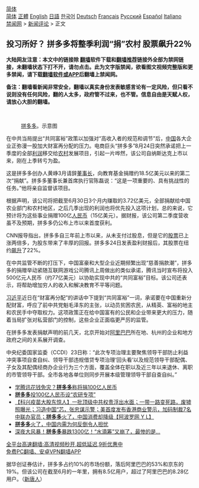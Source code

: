  <!-- 面包屑导航 --> <div class="breadcrumb"><!-- GTranslate: https://gtranslate.io/ -->  <div class="switcher notranslate">  <div class="selected">  <a href="#" onclick="return false;"> 简体</a>  </div>  <div class="option">  <a href="https://www.bannedbook.org" onclick="doGTranslate('zh-CN|zh-CN');jQuery('div.switcher div.selected a').html(jQuery(this).html());return false;" title="简体中文" class="nturl selected"> 简体</a>  <a href="https://www.bannedbook.org/zh-tw/" onclick="doGTranslate('zh-CN|zh-TW');jQuery('div.switcher div.selected a').html(jQuery(this).html());return false;" title="繁體中文" class="nturl"> 正體</a>  <a href="https://www.bannedbook.org/en/" onclick="doGTranslate('zh-CN|en');jQuery('div.switcher div.selected a').html(jQuery(this).html());return false;" title="English" class="nturl"> English</a>  <a href="https://www.bannedbook.org/ja/" onclick="doGTranslate('zh-CN|ja');jQuery('div.switcher div.selected a').html(jQuery(this).html());return false;" title="日本語" class="nturl"> 日語</a>  <a href="https://www.bannedbook.org/ko/" onclick="doGTranslate('zh-CN|ko');jQuery('div.switcher div.selected a').html(jQuery(this).html());return false;" title="한국어" class="nturl"> 한국어</a>  <a href="https://www.bannedbook.org/de/" onclick="doGTranslate('zh-CN|de');jQuery('div.switcher div.selected a').html(jQuery(this).html());return false;" title="Deutsch" class="nturl"> Deutsch</a>  <a href="https://www.bannedbook.org/fr/" onclick="doGTranslate('zh-CN|fr');jQuery('div.switcher div.selected a').html(jQuery(this).html());return false;" title="Français" class="nturl"> Français</a>  <a href="https://www.bannedbook.org/ru/" onclick="doGTranslate('zh-CN|ru');jQuery('div.switcher div.selected a').html(jQuery(this).html());return false;" title="Русский" class="nturl"> Русский</a>  <a href="https://www.bannedbook.org/es/" onclick="doGTranslate('zh-CN|es');jQuery('div.switcher div.selected a').html(jQuery(this).html());return false;" title="Español" class="nturl"> Español</a>  <a href="https://www.bannedbook.org/it/" onclick="doGTranslate('zh-CN|it');jQuery('div.switcher div.selected a').html(jQuery(this).html());return false;" title="Italiano" class="nturl"> Italiano</a>  </div>  </div>      <div class='breadcrumb-sub'><!-- Breadcrumb NavXT 6.3.0 --> <a href="https://www.bannedbook.org/" class="home">禁闻网</a> &gt; <a href="https://www.bannedbook.org/bnews/comments/" class="category">新闻评论</a> &gt; 正文</div></div><h2>投习所好？ 拼多多将整季利润“捐”农村 股票飙升22％</h2> <p class="notice"><b>大陆网友注意：本文中的链接除 <a href="https://github.com/bannedbook/fanqiang" >翻墙</a>软件下载和<a href="https://github.com/killgcd/justmysocks/blob/master/README.md">翻墙推荐</a>链接外全部为禁网链接，未翻墙状态下打不开，请勿点击。此为文字版禁闻，欲看图文视频完整版和更多禁闻，请下载<a href="https://github.com/bannedbook/fanqiang">翻墙软件或APP</a>后翻墙上禁闻网。</p><p>备注：翻墙看新闻非常安全，翻墙以真实身份发表敏感言论有一定风险，但只看不说则没有任何风险，翻的人太多，政府管不过来，也不管。信息自由是天赋人权，请放心大胆的翻墙。</b></p>  <div class="entry"> <br /> <figure><a href="https://i1.wp.com/upload-images-bucket-v64rleca837do.s3.eu-west-1.amazonaws.com/wp-content/uploads/2021/08/26033239/29515832709d4c5c9d1b0fbf796a3bbe.jpeg?fit=1920%2C1077&#038;ssl=1" data-caption="拼多多。示意图"></a><figcaption class="wp-caption-text"><a href="https://www.bannedbook.org/bnews/tag/%E6%8B%BC%E5%A4%9A%E5%A4%9A/" class="st_tag internal_tag" rel="tag" title="标签 拼多多 下的日志">拼多多</a>。示意图</figcaption></figure> <p>在中共当局提出“共同富裕”政策以加强对“高收入者的规范和调节”后，<span class='wp_keywordlink_affiliate'><a href="https://www.bannedbook.org/" title="中国" target="_blank">中国</a></span>各大企业正弥漫一股加大财富再分配的压力。电商巨头“拼多多”8月24日突然承诺把上一季度的全部<a href="https://www.bannedbook.org/bnews/tag/%E5%88%A9%E6%B6%A6/" class="st_tag internal_tag" rel="tag" title="标签 利润 下的日志">利润</a>移交给<a href="https://www.bannedbook.org/bnews/tag/%E5%86%9C%E6%9D%91/" class="st_tag internal_tag" rel="tag" title="标签 农村 下的日志">农村</a>发展项目，引起一片哗然，该公司自纳斯达克上市以来，刚在上季转亏为盈。</p> <p>这是拼多多创办人黄峥3月请辞<a href="https://www.bannedbook.org/bnews/tag/%e8%91%a3%e4%ba%8b%e9%95%bf/" class="st_tag internal_tag" rel="tag" title="标签 董事长 下的日志">董事长</a>，向教育基金捐赠约18.5亿美元以来的第二次“捐献”。拼多多董事长兼首席执行官陈磊说：“这是一项重要的、具有挑战性的任务。”他将亲自监督该项目。</p>  <p>根据声明，该公司将把截至6月30日3个月内赚取的3.72亿美元，全部捐献给中国农业部门和农村地区，之后几季出现的利润也将优先投入这项计划，总的来说，它预计将为这些事业捐赠100亿<a href="https://www.bannedbook.org/bnews/tag/%e4%ba%ba%e6%b0%91%e5%b8%81/" class="st_tag internal_tag" rel="tag" title="标签 人民币 下的日志">人民币</a>（15亿美元）。据财报，该公司第二季度营收虽不及预期，拼多多仍公布上市以来首度获利。</p> <p>CNN报导指出，拼多多自三年前上市以来，从未支付过股息，但是它的<a href="https://www.bannedbook.org/bnews/tag/%e8%82%a1%e7%a5%a8/" class="st_tag internal_tag" rel="tag" title="标签 股票 下的日志">股票</a>已上涨两倍多，为股东带来了丰厚的回报。拼多多24日发表盈利财报后，其股票在纽约<a href="https://www.bannedbook.org/bnews/tag/%E9%A3%99%E5%8D%87/" class="st_tag internal_tag" rel="tag" title="标签 飙升 下的日志">飙升</a>了22%。</p>  <p>在中共监管不断的打压下，中国富豪和大型企业近期频繁出现“慈善捐款潮”，拼多多的捐赠举动紧随互联网游戏公司腾讯上周做出的类似承诺，腾讯当时宣布将投入500亿元人民币（约77亿美元）以协助实现中共的“共同富裕”目标。该公司还表示，将帮助增加穷人的收入和解决教育不平等问题。</p> <p><a href="https://www.bannedbook.org/bnews/tag/%e4%b9%a0%e8%bf%91%e5%b9%b3/" class="st_tag internal_tag" rel="tag" title="标签 习近平 下的日志">习近平</a>近日在“财富再分配”的讲话中下提到“共同富裕”一词，承诺要在中国重新分配财富，呼应了前中共党魁毛泽东的主张，以动员贫困农民，从精英、富裕的地主和农民手中夺取权力。这项政策正在给中国富有的公民和企业带来更大的压力，随着当局扩张对私营部门的控制，这些企业正面临更严厉的监管。</p>  <p>在拼多多发表捐献声明的前几天，北京开始对<a href="https://www.bannedbook.org/bnews/tag/%e9%98%bf%e9%87%8c%e5%b7%b4%e5%b7%b4/" class="st_tag internal_tag" rel="tag" title="标签 阿里巴巴 下的日志">阿里巴巴</a>所在地、杭州的企业和地方政府之间的关系展开调查。</p> <p>中央纪委国家监委（CCDI）23日称：“此次专项治理主要聚焦领导干部防止利益冲突事项自查自纠、领导干部违规借贷专项治理‘回头看’以及规范领导干部配偶、子女及其配偶经商办企业行为三个方面，覆盖全体在职以及近三年以来退休、离职的市管领导干部。全市各地各单位则同步开展本级管理领导干部自查自纠。”</p>  <ul class='op-related-articles' title='相关阅读'> <li><a href='https://www.bannedbook.org/bnews/comments/20210826/1613227.html' target='_blank'>学腾讯花钱免灾？<b>拼多多</b>称将捐100亿人民币</a></li> <li><a href='https://www.bannedbook.org/bnews/baitai/20210825/1613017.html' target='_blank'><b>拼多多</b>投100亿人民币设“农研专项”</a></li> <li><a href='https://www.bannedbook.org/bnews/bannedvideo/20210717/1589087.html' target='_blank'>【科兴疫苗大股东惊人】一批顶级中共权贵浮出水面；一带一路变死路，废墟照曝光；习造中国“芯，张忠谋示警；美首度发布香港商业警示，加码制裁7名中联办官员；<b>拼多多</b>火了，中国消费却降级【阿波罗网 Y L】</a></li> <li><a href='https://www.bannedbook.org/bnews/headline/20210716/1588444.html' target='_blank'><b>拼多多</b>火了，中国内需为何反倒令人担忧</a></li> <li><a href='https://www.bannedbook.org/bnews/cnnews/20210511/1544078.html' target='_blank'>深夜大风暴！<b>拼多多</b>暴跌1300亿！“水滴筹”又崩了，最惨的是...</a></li> </ul> <p class="texttj"> <a href="https://github.com/bannedbook/fanqiang/wiki/V2ray%E6%9C%BA%E5%9C%BA" target="_blank">全平台高速翻墙:高清视频秒开,超低延迟,9折优惠中</a><br/> <a href="https://github.com/bannedbook/fanqiang/wiki/%E7%A6%81%E9%97%BB%E7%BD%91%E5%AE%89%E5%8D%93%E7%BF%BB%E5%A2%99%E6%96%B0%E9%97%BBAPP" target="_blank">免费PC翻墙、安卓VPN翻墙APP</a></p><p>据华创证券估计，拼多多占约10%的市场份额，落后阿里巴巴的53%和京东的19%。但该公司在截至6月的一年里，拥有8.5亿用户，超过了阿里巴巴的8.28亿用户。（<span class='wp_keywordlink_affiliate'><a href="https://www.ntdtv.com/" title="新唐人">新唐人</a></span>）</p><a name='sharetosocial'></a>  <div style="margin-bottom:5px;padding-bottom:5px;clear:both"> <div id="archive-pix-1" class="banner-ads"> <!-- AuctionX Display platform tag START --> <div id="26318x728x90x621x_ADSLOT2" clicktrack="%%CLICK_URL_ESC%%"></div> <!-- AuctionX Display platform tag END --> </div> <div id="archive-pix-2" class="banner-ads"> <!-- AuctionX Display platform tag START --> <div id="26315x300x250x621x_ADSLOT2" clicktrack="%%CLICK_URL_ESC%%"></div> <!-- AuctionX Display platform tag END --> </div> </div>  <div id="archive-pix-1" class="banner-ads"> <!-- AuctionX Display platform tag START --> <div id="26318x728x90x621x_ADSLOT3" clicktrack="%%CLICK_URL_ESC%%"></div> <!-- AuctionX Display platform tag END --> </div> </div><!--END ENTRY--> 